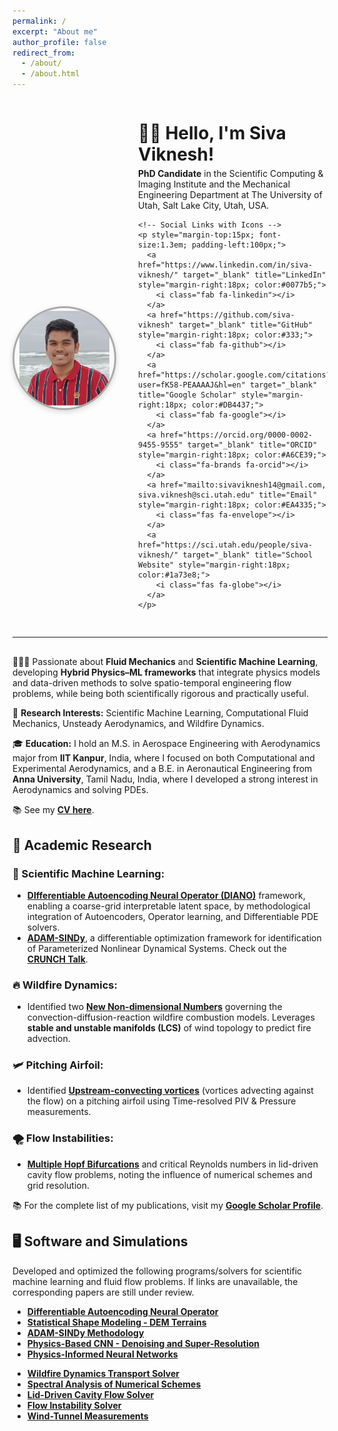 ```yaml
---
permalink: /
excerpt: "About me"
author_profile: false
redirect_from: 
  - /about/
  - /about.html
---
```


<!-- Font Awesome for Icons -->
<link rel="stylesheet" href="https://cdnjs.cloudflare.com/ajax/libs/font-awesome/6.5.0/css/all.min.css">

<!-- Header: Photo Left, Details Right -->
<div style="display:flex; align-items:center; gap:35px; margin-bottom:30px; flex-wrap:wrap;">
    <!-- Profile Photo -->
  <div style="flex-shrink:0;">
    <div style="width:160px; height:160px; border-radius:50%; overflow:hidden; border:3px solid #aaa; box-shadow:0 3px 8px rgba(0,0,0,0.15); display:flex; justify-content:center; align-items:center; background:#f9f9f9;">
      <img src="https://raw.githubusercontent.com/siva-viknesh/siva-viknesh.github.io/master/images/pic_0.jpg" 
           alt="Siva Viknesh Profile Photo" 
           style="width:120%; height:auto; object-fit:cover; transform:scale(0.9); object-position:center;">
    </div>
  </div>

  <!-- Details -->
  <div style="flex:1; min-width:260px;">
    <h1 style="margin-bottom:5px;">👋🏼 Hello, I'm <strong>Siva Viknesh</strong>!</h1>
    <p style="margin:5px 0;"><strong>PhD Candidate</strong> in the Scientific Computing & Imaging Institute and the Mechanical Engineering Department at The University of Utah, Salt Lake City, Utah, USA.</p>

    <!-- Social Links with Icons -->
    <p style="margin-top:15px; font-size:1.3em; padding-left:100px;">
      <a href="https://www.linkedin.com/in/siva-viknesh/" target="_blank" title="LinkedIn" style="margin-right:18px; color:#0077b5;">
        <i class="fab fa-linkedin"></i>
      </a>
      <a href="https://github.com/siva-viknesh" target="_blank" title="GitHub" style="margin-right:18px; color:#333;">
        <i class="fab fa-github"></i>
      </a>
      <a href="https://scholar.google.com/citations?user=fK58-PEAAAAJ&hl=en" target="_blank" title="Google Scholar" style="margin-right:18px; color:#DB4437;">
        <i class="fab fa-google"></i>
      </a>
      <a href="https://orcid.org/0000-0002-9455-9555" target="_blank" title="ORCID" style="margin-right:18px; color:#A6CE39;">
        <i class="fa-brands fa-orcid"></i>
      </a>
      <a href="mailto:sivaviknesh14@gmail.com, siva.viknesh@sci.utah.edu" title="Email" style="margin-right:18px; color:#EA4335;">
        <i class="fas fa-envelope"></i>
      </a>
      <a href="https://sci.utah.edu/people/siva-viknesh/" target="_blank" title="School Website" style="margin-right:18px; color:#1a73e8;">
        <i class="fas fa-globe"></i>
      </a>
    </p>
  </div>

</div>

<hr style="margin:30px 0;">



<div class="about-section">

  <p>👨🏻‍🎓 Passionate about <strong>Fluid Mechanics</strong> and <strong>Scientific Machine Learning</strong>, developing <strong>Hybrid Physics–ML frameworks</strong> that integrate physics models and data-driven methods to solve spatio-temporal engineering flow problems, while being both scientifically rigorous and practically useful.</p>

  <p>🔬 <strong>Research Interests:</strong> Scientific Machine Learning, Computational Fluid Mechanics, Unsteady Aerodynamics, and Wildfire Dynamics.</p>

  <p>🎓 <strong>Education:</strong> I hold an M.S. in Aerospace Engineering with Aerodynamics major from <strong>IIT Kanpur</strong>, India, where I focused on both Computational and Experimental Aerodynamics, and a B.E. in Aeronautical Engineering from <strong>Anna University</strong>, Tamil Nadu, India, where I developed a strong interest in Aerodynamics and solving PDEs.</p>

  <p>📚 See my <a href="/files/Siva_Resume.pdf"><strong>CV here</strong></a>.</p>

  <h2>🔬 Academic Research</h2>

  <h3>🤖 Scientific Machine Learning:</h3>
  <ul>
    <li><a href="https://www.arxiv.org/abs/2510.00233"><strong>DIfferentiable Autoencoding Neural Operator (DIANO)</strong></a> framework, enabling a coarse-grid interpretable latent space, by methodological integration of Autoencoders, Operator learning, and Differentiable PDE solvers.</li>
    <li><a href="https://doi.org/10.48550/arXiv.2410.16528"><strong>ADAM-SINDy</strong></a>, a differentiable optimization framework for identification of Parameterized Nonlinear Dynamical Systems. Check out the <a href="https://youtu.be/4vTV2xLCOGQ" target="_blank"><strong>CRUNCH Talk</strong></a>.</li>
  </ul>

  <h3>🔥 Wildfire Dynamics:</h3>
  <ul>
    <li>Identified two <a href="https://arxiv.org/abs/2411.04007v2"><strong>New Non-dimensional Numbers</strong></a> governing the convection-diffusion-reaction wildfire combustion models. Leverages <strong>stable and unstable manifolds (LCS)</strong> of wind topology to predict fire advection.</li>
  </ul>

  <h3>🛩️ Pitching Airfoil:</h3>
  <ul>
    <li>Identified <a href="https://pubs.aip.org/aip/pof/article/33/8/087115/1080453/Active-control-of-separated-flow-on-a-symmetric"><strong>Upstream-convecting vortices</strong></a> (vortices advecting against the flow) on a pitching airfoil using Time-resolved PIV & Pressure measurements.</li>
  </ul>

  <h3>🌪️ Flow Instabilities:</h3>
  <ul>
    <li><a href="https://journals.aps.org/pre/abstract/10.1103/PhysRevE.99.013305"><strong>Multiple Hopf Bifurcations</strong></a> and critical Reynolds numbers in lid-driven cavity flow problems, noting the influence of numerical schemes and grid resolution.</li>
  </ul>

  <p>📚 For the complete list of my publications, visit my <a href="https://scholar.google.com/citations?user=fK58-PEAAAAJ&hl=en"><strong>Google Scholar Profile</strong></a>.</p>

  <h2>🖥️ Software and Simulations</h2>

  <p>Developed and optimized the following programs/solvers for scientific machine learning and fluid flow problems. If links are unavailable, the corresponding papers are still under review.</p>

  <div class="project-grid">
    <div>
      <ul>
        <li><a href="https://github.com/siva-viknesh/Differentiable_Autoencoding_Neural_Operator"><strong>Differentiable Autoencoding Neural Operator</strong></a></li>
        <li><a href="https://github.com/siva-viknesh/Statistical_Shape_Modeling_DEM"><strong>Statistical Shape Modeling - DEM Terrains</strong></a></li>
        <li><a href="https://github.com/siva-viknesh/ADAM-SINDy"><strong>ADAM-SINDy Methodology</strong></a></li>
        <li><a href="https://github.com/siva-viknesh/Physics-Based_ML/blob/main/Fluid_Mechanics/Physics-based_CNN.ipynb"><strong>Physics-Based CNN - Denoising and Super-Resolution</strong></a></li>
        <li><a href="https://github.com/siva-viknesh/Inverse-BC-PINN-Framework"><strong>Physics-Informed Neural Networks</strong></a></li>
      </ul>
    </div>
    <div>
      <ul>
        <li><a href="https://github.com/siva-viknesh/Wildland_Fire_Dynamics"><strong>Wildfire Dynamics Transport Solver</strong></a></li>
        <li><a href="https://github.com/siva-viknesh/Computational_Fluid_Mechanics/tree/main/Spectral_Analysis"><strong>Spectral Analysis of Numerical Schemes</strong></a></li>
        <li><a href="https://github.com/siva-viknesh/Computational_Fluid_Mechanics/tree/main/Lid_Driven_Cavity_Flow"><strong>Lid-Driven Cavity Flow Solver</strong></a></li>
        <li><a href="https://github.com/siva-viknesh/Computational_Fluid_Mechanics/tree/main/Fluid_Solvers"><strong>Flow Instability Solver</strong></a></li>
        <li><a href="https://github.com/siva-viknesh/Experiments_Pitching_Airfoil"><strong>Wind-Tunnel Measurements</strong></a></li>
      </ul>
    </div>
  </div>

</div>
